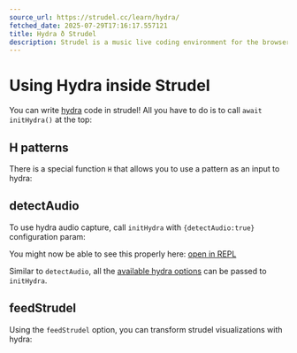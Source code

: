 ```yaml
---
source_url: https://strudel.cc/learn/hydra/
fetched_date: 2025-07-29T17:16:17.557121
title: Hydra ð Strudel
description: Strudel is a music live coding environment for the browser, porting the TidalCycles pattern language to JavaScript.
---
```

 # Using Hydra inside Strudel

You can write [hydra](https://hydra.ojack.xyz/) code in strudel! All you have to do is to call `await initHydra()` at the top:

## H patterns

There is a special function `H` that allows you to use a pattern as an input to hydra:

## detectAudio

To use hydra audio capture, call `initHydra` with `{detectAudio:true}` configuration param:

You might now be able to see this properly here: [open in REPL](_index_1.md#YXdhaXQgaW5pdEh5ZHJhKCkKbGV0IHBhdHRlcm4gPSAiMyA0IDUgWzYgN10qMiIKc2hhcGUoSChwYXR0ZXJuKSkub3V0KG8wKQpuKHBhdHRlcm4pLnNjYWxlKCJBOm1pbm9yIikucGlhbm8oKS5yb29tKDEpIA%3D%3D)

Similar to `detectAudio`, all the [available hydra options](https://github.com/hydra-synth/hydra-synth#api) can be passed to `initHydra`.

## feedStrudel

Using the `feedStrudel` option, you can transform strudel visualizations with hydra:

